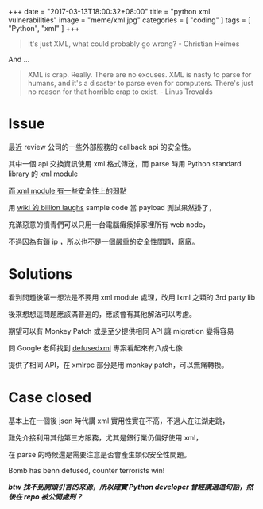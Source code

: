 +++
date = "2017-03-13T18:00:32+08:00"
title = "python xml vulnerabilities"
image = "meme/xml.jpg"
categories = [
    "coding"
]
tags = [
    "Python",
    "xml"
]
+++

> It's just XML, what could probably go wrong? - Christian Heimes

<!--more-->

And ...

> XML is crap. Really. There are no excuses. XML is nasty to parse for humans, and it's a disaster to parse even for computers. There's just no reason for that horrible crap to exist. - Linus Trovalds

# Issue
最近 review 公司的一些外部服務的 callback api 的安全性。

其中一個 api 交換資訊使用 xml 格式傳送，而 parse 時用 Python standard library 的 xml module

[而 xml module 有一些安全性上的弱點](https://docs.python.org/2/library/xml.html#xml-vulnerabilities)

用 [wiki 的 billion laughs](https://en.wikipedia.org/wiki/Billion_laughs) sample code 當 payload 測試果然掛了，

充滿惡意的憤青們可以只用一台電腦癱瘓掉家裡所有 web node，

不過因為有鎖 ip ，所以也不是一個嚴重的安全性問題，廠廠。


# Solutions

看到問題後第一想法是不要用 xml module 處理，改用 lxml 之類的 3rd party lib

後來想想這問題應該滿普遍的，應該會有其他解法可以考慮。

期望可以有 Monkey Patch 或是至少提供相同 API 讓 migration 變得容易

問 Google 老師找到 [defusedxml](https://github.com/tiran/defusedxml) 專案看起來有八成七像

提供了相同 API，在 xmlrpc 部分是用 monkey patch，可以無痛轉換。


# Case closed
基本上在一個後 json 時代講 xml 實用性實在不高，不過人在江湖走跳，

難免介接利用其他第三方服務，尤其是銀行業仍偏好使用 xml，

在 parse 的時候還是需要注意是否會產生類似安全性問題。

Bomb has benn defused, counter terrorists win!

___btw 找不到開頭引言的來源，所以確實 Python developer 曾經講過這句話，然後在 repo 被公開處刑？___
